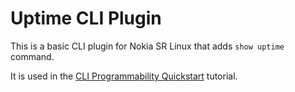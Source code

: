 # Uptime CLI Plugin

This is a basic CLI plugin for Nokia SR Linux that adds `show uptime` command.

It is used in the [CLI Programmability Quickstart](https://learn.srlinux.dev/cli/plugins/getting-started) tutorial.
